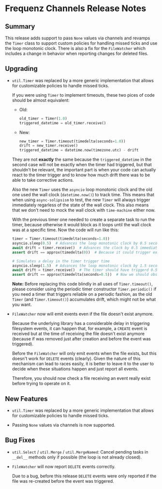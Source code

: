 # Frequenz Channels Release Notes

## Summary

This release adds support to pass `None` values via channels and revamps the `Timer` class to support custom policies for handling missed ticks and use the loop monotonic clock.  There is also a fix for the `FileWatcher` which includes a change in behavior when reporting changes for deleted files.

## Upgrading

* `util.Timer` was replaced by a more generic implementation that allows for customizable policies to handle missed ticks.

  If you were using `Timer` to implement timeouts, these two pices of code should be almost equivalent:

  - Old:

    ```python
    old_timer = Timer(1.0)
    triggered_datetime = old_timer.receive()
    ```

  - New:

    ```python
    new_timer = Timer.timeout(timedelta(seconds=1.0))
    drift = new_timer.receive()
    triggered_datetime = datetime.now(timezone.utc) - drift
    ```

  They are not **exactly** the same because the `triggered_datetime` in the second case will not be exactly when the timer had triggered, but that shouldn't be relevant, the important part is when your code can actually react to the timer trigger and to know how much drift there was to be able to take corrective actions.

  Also the new `Timer` uses the `asyncio` loop monotonic clock and the old one used the wall clock (`datetime.now()`) to track time. This means that when using `async-solipsism` to test, the new `Timer` will always trigger immediately regarless of the state of the wall clock.  This also means that we don't need to mock the wall clock with `time-machine` either now.

  With the previous timer one needed to create a separate task to run the timer, because otherwise it would block as it loops until the wall clock was at a specific time. Now the code will run like this:

  ```python
  timer = Timer.timeout(timedelta(seconds=1.0))
  asyncio.sleep(0.5)  # Advances the loop monotonic clock by 0.5 seconds immediately
  await drift = timer.receive()  # Advances the clock by 0.5 immediately too
  assert drift == approx(timedelta(0))  # Because it could trigger exactly at the tick time

  # Simulates a delay in the timer trigger time
  asyncio.sleep(1.5)  # Advances the loop monotonic clock by 1.5 seconds immediately
  await drift = timer.receive()  # The timer should have triggerd 0.5 seconds ago, so it doesn't even sleep
  assert drift == approx(timedelta(seconds=0.5))  # Now we should observe a drift of 0.5 seconds
  ```

  **Note:** Before replacing this code blindly in all uses of `Timer.timeout()`, please consider using the periodic timer constructor `Timer.periodic()` if you need a timer that triggers reliable on a periodic fashion, as the old `Timer` (and `Timer.timeout()`) accumulates drift, which might not be what you want.

* `FileWatcher` now will emit events even if the file doesn't exist anymore.

  Because the underlying library has a considerable delay in triggering filesystem events, it can happen that, for example, a `CREATE` event is received but at the time of receiving the file doesn't exist anymore (because if was removed just after creation and before the event was triggered).

  Before the `FileWatcher` will only emit events when the file exists, but this doesn't work for `DELETE` events (clearly). Given the nature of this mechanism can lead to races easily, it is better to leave it to the user to decide when these situations happen and just report all events.

  Therefore, you should now check a file receiving an event really exist before trying to operate on it.

## New Features

* `util.Timer` was replaced by a more generic implementation that allows for customizable policies to handle missed ticks.

* Passing `None` values via channels is now supported.

## Bug Fixes

* `util.Select` / `util.Merge` / `util.MergeNamed`: Cancel pending tasks in `__del__` methods only if possible (the loop is not already closed).

* `FileWatcher` will now report `DELETE` events correctly.

  Due to a bug, before this release `DELETE` events were only reported if the file was re-created before the event was triggered.
